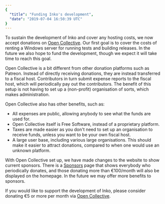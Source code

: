 ```yaml
---
{
  "title": "Funding Inko's development",
  "date": "2019-07-04 16:50:39 UTC"
}
---
```

<!-- vale off -->

To sustain the development of Inko and cover any hosting costs, we now accept
donations on [Open Collective][open collective]. Our first goal is to cover the
costs of renting a Windows server for running tests and building releases. In
the future we also hope to fund the development, though we expect it will take
time to reach this goal.

Open Collective is a bit different from other donation platforms such as
Patreon. Instead of directly receiving donations, they are instead transferred
to a fiscal host. Contributors in turn submit expense reports to the fiscal
host, which will periodically pay out the contributors. The benefit of this
setup is not having to set up a (non-profit) organisation of sorts, which makes
administration.

Open Collective also has other benefits, such as:

- All expenses are public, allowing anybody to see what the funds are used for.
- Open Collective itself is Free Software, instead of a proprietary platform.
- Taxes are made easier as you don't need to set up an organisation to receive
  funds, unless you want to be your own fiscal host.
- A large user base, including various large organisations. This should make it
  easier to attract donations, compared to when one would use an unknown
  platform.

With Open Collective set up, we have made changes to the website to show current
sponsors. There is a [Sponsors](/sponsors) page that shows everybody who
periodically donates, and those donating more than €100/month will also be
displayed on the homepage. In the future we may offer more benefits to sponsors.

If you would like to support the development of Inko, please consider donating
€5 or more per month via [Open Collective][open collective].

[open collective]: https://opencollective.com/inko-lang
